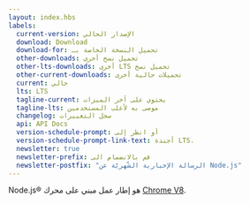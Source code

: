 ```yaml
---
layout: index.hbs
labels:
  current-version: الإصدار الحالي
  download: Download
  download-for: تحميل النسخة الخاصة بـ
  other-downloads: تحميل نسخ أخرى
  other-lts-downloads: أخرى LTS تحميل نسخ
  other-current-downloads: تحميلات حالية أخرى
  current: حالي
  lts: LTS
  tagline-current: يحتوي على آخر الميزات
  tagline-lts: موصى به لأغلب المستخدمين
  changelog: سجل التغييرات
  api: API Docs
  version-schedule-prompt: أو انظر إلى
  version-schedule-prompt-link-text: أجندة LTS.
  newsletter: true
  newsletter-prefix: قم بالانضمام الى
  newsletter-postfix: "الرسالة الإخبارية الشّهريّة عن Node.js"
---
```


Node.js® هو إطار عمل مبني على محرك [Chrome V8](https://v8.dev/).
